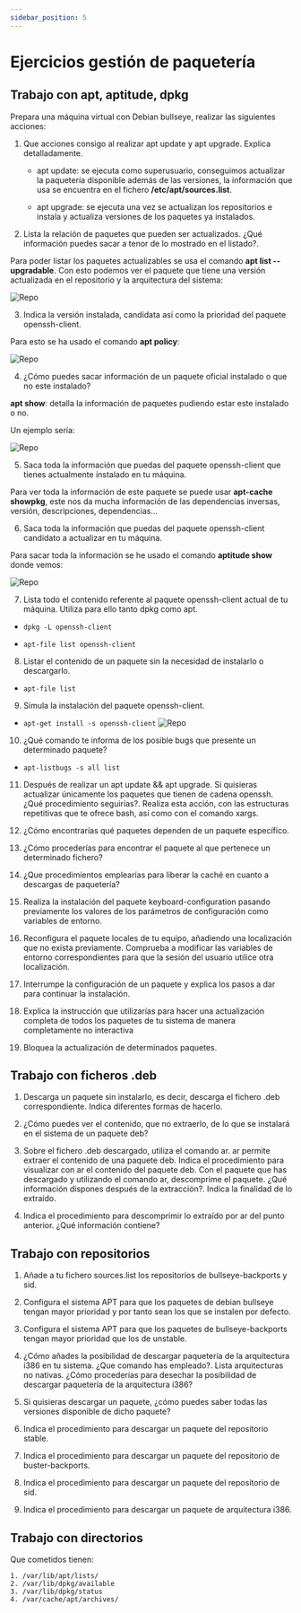 ```yaml
---
sidebar_position: 5
---
```


# Ejercicios gestión de paquetería

## Trabajo con apt, aptitude, dpkg


Prepara una máquina virtual con Debian bullseye, realizar las siguientes acciones:

1. Que acciones consigo al realizar apt update y apt upgrade. Explica detalladamente.

    * apt update: se ejecuta como superusuario, conseguimos actualizar la paquetería disponible además de las versiones, la información que usa se encuentra en el fichero **/etc/apt/sources.list**.

    * apt upgrade: se ejecuta una vez se actualizan los repositorios e instala y actualiza versiones de los paquetes ya instalados.

2. Lista la relación de paquetes que pueden ser actualizados. ¿Qué información puedes sacar a tenor de lo mostrado en el listado?.

Para poder listar los paquetes actualizables se usa el comando **apt list --upgradable**.
Con esto podemos ver el paquete que tiene una versión actualizada en el repositorio y la arquitectura del sistema:

![Repo](/img/ASO/paqueteriaASO.png)

3. Indica la versión instalada, candidata así como la prioridad del paquete openssh-client.

Para esto se ha usado el comando **apt policy**:

![Repo](/img/ASO/paqueteriaASO-2.png)

4. ¿Cómo puedes sacar información de un paquete oficial instalado o que no este instalado?

**apt show**: detalla la información de paquetes pudiendo estar este instalado o no.

Un ejemplo sería:

![Repo](/img/ASO/paqueteriaASO-3.png)

5. Saca toda la información que puedas del paquete openssh-client que tienes actualmente instalado en tu máquina.

Para ver toda la información de este paquete se puede usar **apt-cache showpkg**, este nos da mucha información de las dependencias inversas, versión, descripciones, dependencias...

6. Saca toda la información que puedas del paquete openssh-client candidato a actualizar en tu máquina.

Para sacar toda la información se he usado el comando **aptitude show** donde vemos:

![Repo](/img/ASO/paqueteriaASO-4.png)

7. Lista todo el contenido referente al paquete openssh-client actual de tu máquina. Utiliza para ello tanto dpkg como apt.

* `dpkg -L openssh-client`

* `apt-file list openssh-client`

8. Listar el contenido de un paquete sin la necesidad de instalarlo o descargarlo.

* `apt-file list`

9. Simula la instalación del paquete openssh-client.

* `apt-get install -s openssh-client`
![Repo](/img/ASO/paqueteriaASO-5.png)

10. ¿Qué comando te informa de los posible bugs que presente un determinado paquete?

* `apt-listbugs -s all list`

11. Después de realizar un apt update && apt upgrade. Si quisieras actualizar únicamente los paquetes que tienen de cadena openssh. ¿Qué procedimiento seguirías?. Realiza esta acción, con las estructuras repetitivas que te ofrece bash, así como con el comando xargs.



12. ¿Cómo encontrarías qué paquetes dependen de un paquete específico.



13. ¿Cómo procederías para encontrar el paquete al que pertenece un determinado fichero?

14. ¿Que procedimientos emplearías para liberar la caché en cuanto a descargas de paquetería?

15. Realiza la instalación del paquete keyboard-configuration pasando previamente los valores de los parámetros de configuración como variables de entorno.

16. Reconfigura el paquete locales de tu equipo, añadiendo una localización que no exista previamente. Comprueba a modificar las variables de entorno correspondientes para que la sesión del usuario utilice otra localización.

17. Interrumpe la configuración de un paquete y explica los pasos a dar para continuar la instalación.

18. Explica la instrucción que utilizarías para hacer una actualización completa de todos los paquetes de tu sistema de manera completamente no interactiva

19. Bloquea la actualización de determinados paquetes.

## Trabajo con ficheros .deb

1. Descarga un paquete sin instalarlo, es decir, descarga el fichero .deb correspondiente. Indica diferentes formas de hacerlo.

2. ¿Cómo puedes ver el contenido, que no extraerlo, de lo que se instalará en el sistema de un paquete deb?

3. Sobre el fichero .deb descargado, utiliza el comando ar. ar permite extraer el contenido de una paquete deb. Indica el procedimiento para visualizar con ar el contenido del paquete deb. Con el paquete que has descargado y utilizando el comando ar, descomprime el paquete. ¿Qué información dispones después de la extracción?. Indica la finalidad de lo extraído.

4. Indica el procedimiento para descomprimir lo extraído por ar del punto anterior. ¿Qué información contiene?

## Trabajo con repositorios

1. Añade a tu fichero sources.list los repositorios de bullseye-backports y sid.

2. Configura el sistema APT para que los paquetes de debian bullseye tengan mayor prioridad y por tanto sean los que se instalen por defecto.

3. Configura el sistema APT para que los paquetes de bullseye-backports tengan mayor prioridad que los de unstable.

4. ¿Cómo añades la posibilidad de descargar paquetería de la arquitectura i386 en tu sistema. ¿Que comando has empleado?. Lista arquitecturas no nativas. ¿Cómo procederías para desechar la posibilidad de descargar paquetería de la arquitectura i386?

5. Si quisieras descargar un paquete, ¿cómo puedes saber todas las versiones disponible de dicho paquete?

6. Indica el procedimiento para descargar un paquete del repositorio stable.

7. Indica el procedimiento para descargar un paquete del repositorio de buster-backports.

8. Indica el procedimiento para descargar un paquete del repositorio de sid.

9. Indica el procedimiento para descargar un paquete de arquitectura i386.

## Trabajo con directorios

Que cometidos tienen:

    1. /var/lib/apt/lists/
    2. /var/lib/dpkg/available
    3. /var/lib/dpkg/status
    4. /var/cache/apt/archives/